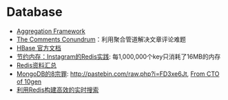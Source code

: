 # Database

* [Aggregation Framework](http://www.mongodb.org/display/DOCS/Aggregation+Framework)
* [The Comments Conundrum](http://www.snailinaturtleneck.com/blog/2012/02/02/the-comments-conundrum/)：利用聚合管道解决文章评论难题
* [HBase 官方文档](http://www.yankay.com/wp-content/hbase/book.html)
* [节约内存：Instagram的Redis实践](http://blog.nosqlfan.com/html/3379.html): 每1,000,000个key只消耗了16MB的内存
* [Redis资料汇总](http://blog.nosqlfan.com/html/1282.html)
* [MongoDB的8宗罪](http://heikezhi.com/2011/11/09/dont-use-mongod/): http://pastebin.com/raw.php?i=FD3xe6Jt, [From CTO of 10gen](http://news.ycombinator.com/item?id=3202959)
* [利用Redis构建高效的实时搜索](http://blog.nosqlfan.com/html/3448.html)

